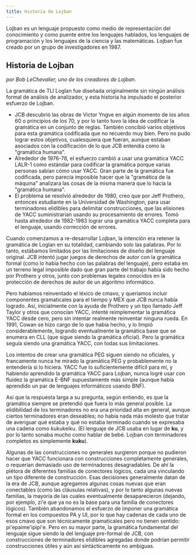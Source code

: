 ```yaml
---
title: Historia de Lojban
---
```


<div class="lojbo simple_blockquotes"></div>

Lojban es un lenguaje propuesto como medio de representación del conocimiento y como puente entre los lenguajes hablados, los lenguajes de programación y los lenguajes de la ciencia y las matemáticas.
Lojban fue creado por un grupo de investigadores en 1987.

## Historia de Lojban

_por Bob LeChevalier, uno de los creadores de Lojban_.

La gramática de TLI Loglan fue diseñada originalmente sin ningún análisis formal de análisis de analizador, y esta historia ha impulsado el posterior esfuerzo de Lojban.

* JCB descubrió las obras de Victor Yngve en algún momento de los años 60 o principios de los 70, y por lo tanto tuvo la idea de codificar la gramática en un conjunto de reglas. También concibió varios objetivos para esta gramática codificada que no recuerdo muy bien. Pero no pudo lograr estos objetivos, cualesquiera que fueran, aunque estaban asociados con la codificación de lo que JCB entendía como la "gramática humana".
* Alrededor de 1976-78, el esfuerzo cambió a usar una gramática YACC LALR-1 como estándar para codificar la gramática porque varias personas sabían cómo usar YACC. Gran parte de la gramática fue codificada, pero parecía imposible hacer que la "gramática de la máquina" analizara las cosas de la misma manera que lo hacía la "gramática humana".
* El problema se resolvió alrededor de 1980, creo que por Jeff Prothero, entonces estudiante en la Universidad de Washington, para usar terminadores elidibles para delimitar construcciones, que las elisiones de YACC suministrarían usando su procesamiento de errores. Tomó hasta alrededor de 1982-1983 lograr una gramática YACC completa para el lenguaje, usando corrección de errores.

Cuando comenzamos a re-desarrollar Lojban, la intención era retener la gramática de Loglan en su totalidad, cambiando solo las palabras. Por lo tanto, estábamos limitados por las limitaciones de diseño del lenguaje original. JCB intentó jugar juegos de derechos de autor con la gramática formal (como lo había hecho con las palabras del lenguaje), pero estaba en un terreno legal imposible dado que gran parte del trabajo había sido hecho por Prothero y otros, junto con problemas legales conocidos en la protección de derechos de autor de un algoritmo informático.

Pero habíamos reinventado el léxico de cmavo, y queríamos incluir componentes gramaticales para el tiempo y MEX que JCB nunca había logrado. Así, inicialmente con la ayuda de Prothero y un tipo llamado Jeff Taylor y otros que conocían YACC, intenté reimplementar la gramática YACC desde cero, pero sin intentar realmente reinventar ninguna rueda. En 1991, Cowan se hizo cargo de lo que había hecho, y lo limpió considerablemente, logrando eventualmente la gramática base que se enumera en CLL (que sigue siendo la gramática oficial). Pero la gramática seguía siendo una gramática YACC, con todas sus limitaciones.

Los intentos de crear una gramática PEG siguen siendo no oficiales, y francamente nunca he mirado la gramática PEG y probablemente no la entendería si lo hiciera. YACC fue lo suficientemente difícil para mí, y habiendo aprendido la gramática YACC para Lojban, nunca logré usar con fluidez la gramática E-BNF supuestamente más simple (aunque había aprendido un par de lenguajes informáticos usando BNF).

Así que la respuesta larga a su pregunta, según entiendo, es que la gramática siempre se pretendió que fuera lo más general posible. La elidibilidad de los terminadores no era una prioridad alta en general, aunque ciertos terminadores eran deseables; no había nada más molesto que tratar de averiguar qué estaba y qué no estaba terminado cuando se expresaba una cadena como kukukeiku. (El lenguaje de JCB usaba <gu> en lugar de **ku**, y por lo tanto sonaba mucho como hablar de bebé. Lojban con terminadores completos es simplemente **kuku**).

Algunas de las construcciones no generales surgieron porque no pudieron hacer que YACC funcionara con construcciones completamente generales, o requerían demasiado uso de terminadores desagradables. De ahí la plétora de diferentes familias de conectores lógicos, cada una vinculando un tipo diferente de construcción. Esas decisiones generalmente datan de la era de JCB, aunque agregamos algunas cosas nuevas que eran conectables (como las cláusulas relativas), y por lo tanto algunas nuevas familias, la mayoría de las cuales eventualmente desaparecieron (dejando, por ejemplo, zi'e que ya no es la base para una familia de conectores lógicos). También abandonamos el esfuerzo de imponer una gramática formal en los compuestos PA y UI, por lo que hay cadenas de cada uno de esos cmavo que son técnicamente gramaticales pero no tienen sentido: pi'epaime'ipipi'e. Pero en su mayor parte, la gramática fundamental del lenguaje sigue siendo la del lenguaje pre-formal de JCB, con construcciones de terminadores elidibles agregadas donde podrían permitir construcciones útiles y aún así sintácticamente no ambiguas.